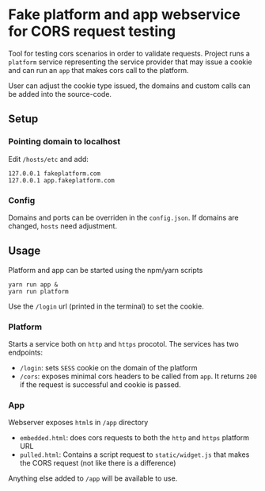 # Fake platform and app webservice for CORS request testing 

Tool for testing cors scenarios in order to validate requests. Project runs a `platform` service representing
the service provider that may issue a cookie and can run an `app` that makes cors call to the platform.

User can adjust the cookie type issued, the domains and custom calls can be added into the source-code.

## Setup

### Pointing domain to localhost

Edit `/hosts/etc` and add:

```shell
127.0.0.1 fakeplatform.com
127.0.0.1 app.fakeplatform.com
```
### Config
Domains and ports can be overriden in the `config.json`. If domains are changed,
`hosts` need adjustment.

## Usage
Platform and app can be started using the npm/yarn scripts

```shell
yarn run app &
yarn run platform
```

Use the `/login` url (printed in the terminal) to set the cookie.

### Platform
Starts a service both on `http` and `https` procotol.
The services has two endpoints:
- `/login`: sets `SESS` cookie on the domain of the platform
- `/cors`: exposes minimal cors headers to be called from `app`. It returns `200` if the request is successful and cookie is passed.

### App
Webserver exposes `html`s in `/app` directory
- `embedded.html`: does cors requests to both the `http` and `https` platform URL
- `pulled.html`: Contains a script request to `static/widget.js` that makes the CORS request (not like there is a difference)

Anything else added to `/app` will be available to use.
